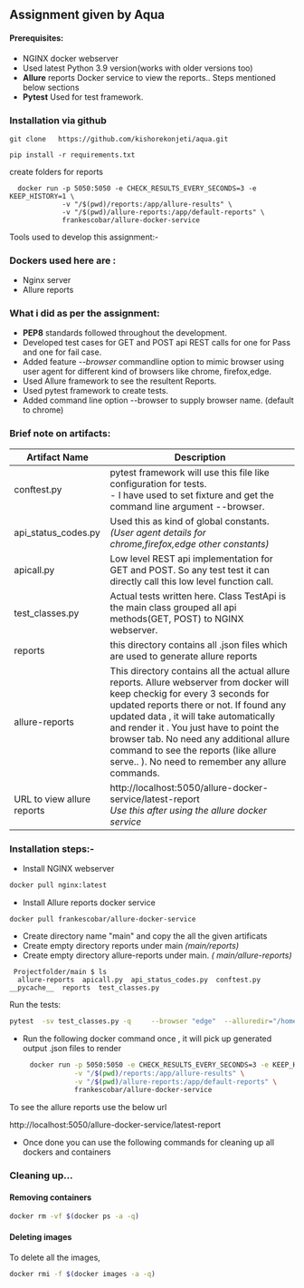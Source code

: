 ## Assignment given by Aqua

#### Prerequisites:
- NGINX docker webserver
- Used latest Python 3.9 version(works with older versions too)
- **Allure** reports Docker service to view the reports.. Steps mentioned below sections
- **Pytest** Used for  test framework.



### Installation via github
```
git clone   https://github.com/kishorekonjeti/aqua.git

pip install -r requirements.txt
```
create folders for reports




      docker run -p 5050:5050 -e CHECK_RESULTS_EVERY_SECONDS=3 -e KEEP_HISTORY=1 \
                 -v "/$(pwd)/reports:/app/allure-results" \
                 -v "/$(pwd)/allure-reports:/app/default-reports" \
                 frankescobar/allure-docker-service
                 
                 
                 
Tools used to develop this assignment:-

### Dockers used here are :

* Nginx server 
* Allure reports
### What i did as per the assignment:
 * **PEP8** standards followed throughout the development.
 * Developed test cases for GET and POST api REST calls for one for Pass and one for fail case.
 * Added feature _--browser_ commandline option to mimic browser using user agent for different kind of browsers like chrome, firefox,edge.
 * Used Allure framework to see the resultent Reports.
 * Used pytest framework to create tests.
 * Added command line option --browser to supply browser name. (default to chrome)
 
 
### Brief note on artifacts:
 Artifact Name | Description
 --------------|------------------
 conftest.py | pytest framework will use this file like configuration for tests.<br>   - I have used to set fixture and get the command line argument --browser.  
 api_status_codes.py| Used this as kind of global constants. _(User agent details for chrome,firefox,edge other constants)_ 
 apicall.py| Low level REST api implementation for GET and POST. So any test test it can directly call this low level function call. 
 test_classes.py| Actual tests written here. Class TestApi is the main class  grouped all api methods(GET, POST) to NGINX webserver. 
 reports| this directory contains all  .json files which are used to generate allure reports 
 allure-reports| This directory contains all the actual allure reports. Allure webserver from docker will keep checkig  for every 3 seconds for  updated reports there or not. If found any updated data , it will take automatically and render it . You  just have to point the browser tab. No need any additional allure command to see the reports (like  allure serve.. ). No need to remember any allure commands.
URL to view allure reports| http://localhost:5050/allure-docker-service/latest-report <br> _Use this after using the allure docker service_
                 
	 
### Installation steps:-
* Install NGINX webserver
```bash
docker pull nginx:latest
```
* Install Allure reports docker service
```
docker pull frankescobar/allure-docker-service
``` 

* Create directory name "main" and copy the all the given artificats   
* Create empty directory reports   under main  _(main/reports)_
* Create empty directory allure-reports  under main. _( main/allure-reports)_

```  
 Projectfolder/main $ ls
  allure-reports  apicall.py  api_status_codes.py  conftest.py  __pycache__  reports  test_classes.py
```
Run the tests:
```bash
pytest  -sv test_classes.py -q     --browser "edge"  --alluredir="/home/kishore/RestAPi/main/reports"
```
 
 * Run the following docker command once , it will  pick up generated output .json files to render 
 
 ```bash
      docker run -p 5050:5050 -e CHECK_RESULTS_EVERY_SECONDS=3 -e KEEP_HISTORY=1 \
                 -v "/$(pwd)/reports:/app/allure-results" \
                 -v "/$(pwd)/allure-reports:/app/default-reports" \
                 frankescobar/allure-docker-service
 ```
 
To see the allure reports use the below url 

http://localhost:5050/allure-docker-service/latest-report

- Once done you can use the following commands for cleaning up all dockers and containers
### Cleaning up...

#### Removing containers
```bash
docker rm -vf $(docker ps -a -q)
```
#### Deleting images

To delete all the images,
```bash
docker rmi -f $(docker images -a -q)
```



                 
